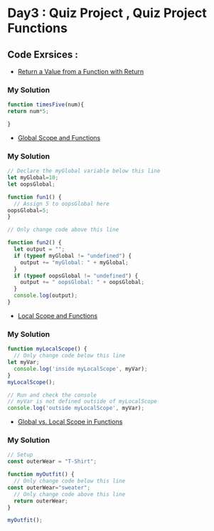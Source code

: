 # Day3 : Quiz Project , Quiz Project Functions
## Code Exrsices :
- [Return a Value from a Function with Return
](https://www.freecodecamp.org/learn/javascript-algorithms-and-data-structures/basic-javascript/return-a-value-from-a-function-with-return)

### My Solution
```javascript
function timesFive(num){
return num*5;

}
```
- [Global Scope and Functions
](https://www.freecodecamp.org/learn/javascript-algorithms-and-data-structures/basic-javascript/global-scope-and-functions)
### My Solution 
```javascript
// Declare the myGlobal variable below this line
let myGlobal=10;
let oopsGlobal;

function fun1() {
  // Assign 5 to oopsGlobal here
oopsGlobal=5;
}

// Only change code above this line

function fun2() {
  let output = "";
  if (typeof myGlobal != "undefined") {
    output += "myGlobal: " + myGlobal;
  }
  if (typeof oopsGlobal != "undefined") {
    output += " oopsGlobal: " + oopsGlobal;
  }
  console.log(output);
}

```
- [Local Scope and Functions
](https://www.freecodecamp.org/learn/javascript-algorithms-and-data-structures/basic-javascript/local-scope-and-functions)
### My Solution
```javascript
function myLocalScope() {
  // Only change code below this line
let myVar;
  console.log('inside myLocalScope', myVar);
}
myLocalScope();

// Run and check the console
// myVar is not defined outside of myLocalScope
console.log('outside myLocalScope', myVar);

```
- [Global vs. Local Scope in Functions
](https://www.freecodecamp.org/learn/javascript-algorithms-and-data-structures/basic-javascript/global-vs--local-scope-in-functions)
### My Solution
```javascript
// Setup
const outerWear = "T-Shirt";

function myOutfit() {
  // Only change code below this line
const outerWear="sweater";
  // Only change code above this line
  return outerWear;
}

myOutfit();
```
